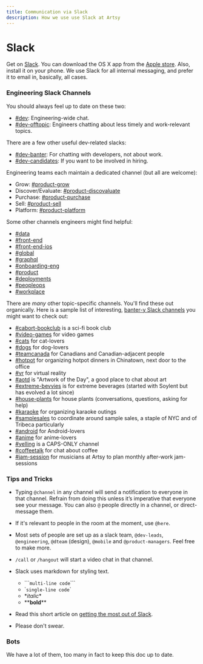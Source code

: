 ```yaml
---
title: Communication via Slack
description: How we use use Slack at Artsy
---
```


# Slack

Get on [Slack](https://artsy.slack.com). You can download the OS X app from the
[Apple store](https://itunes.apple.com/us/app/slack/id803453959?mt=12). Also, install it on your phone. We use
Slack for all internal messaging, and prefer it to email in, basically, all cases.

### Engineering Slack Channels

You should always feel up to date on these two:

- [#dev](https://artsy.slack.com/messages/dev): Engineering-wide chat.
- [#dev-offtopic](https://artsy.slack.com/messages/dev-offtopic): Engineers chatting about less timely and
  work-relevant topics.

There are a few other useful dev-related slacks:

- [#dev-banter](https://artsy.slack.com/messages/dev-banter): For chatting with developers, not about work.
- [#dev-candidates](https://artsy.slack.com/messages/dev-candidates): If you want to be involved in hiring.

Engineering teams each maintain a dedicated channel (but all are welcome):

- Grow: [#product-grow](https://artsy.slack.com/messages/product-grow)
- Discover/Evaluate: [#product-discovaluate](https://artsy.slack.com/messages/product-discovaluate)
- Purchase: [#product-purchase](https://artsy.slack.com/messages/product-purchase)
- Sell: [#product-sell](https://artsy.slack.com/messages/product-sell)
- Platform: [#product-platform](https://artsy.slack.com/messages/product-platform)

Some other channels engineers might find helpful:

- [#data](https://artsy.slack.com/messages/data)
- [#front-end](https://artsy.slack.com/messages/front-end)
- [#front-end-ios](https://artsy.slack.com/messages/front-end-ios)
- [#global](https://artsy.slack.com/messages/global)
- [#graphql](https://artsy.slack.com/messages/graphql)
- [#onboarding-eng](https://artsy.slack.com/messages/onboarding-eng)
- [#product](https://artsy.slack.com/messages/product)
- [#deployments](https://artsy.slack.com/messages/deployments)
- [#peopleops](https://artsy.slack.com/messages/peopleops)
- [#workplace](https://artsy.slack.com/messages/workplace)

There are _many_ other topic-specific channels. You'll find these out organically. Here is a sample list of
interesting, [banter-y Slack channels](https://artsy.slack.com/archives/C02531TUD/p1533749286000516) you might want
to check out:

- [#cabort-bookclub](https://artsy.slack.com/messages/cabort-bookclub) is a sci-fi book club
- [#video-games](https://artsy.slack.com/messages/video-games) for video games
- [#cats](https://artsy.slack.com/messages/cats) for cat-lovers
- [#dogs](https://artsy.slack.com/messages/dogs) for dog-lovers
- [#teamcanada](https://artsy.slack.com/messages/teamcanada) for Canadians and Canadian-adjacent people
- [#hotpot](https://artsy.slack.com/messages/hotpot) for organizing hotpot dinners in Chinatown, next door to the
  office
- [#vr](https://artsy.slack.com/messages/vr) for virtual reality
- [#aotd](https://artsy.slack.com/messages/aotd) is "Artwork of the Day", a good place to chat about art
- [#extreme-bevvies](https://artsy.slack.com/messages/extreme-bevvies) is for extreme beverages (started with
  Soylent but has evolved a lot since)
- [#house-plants](https://artsy.slack.com/messages/house-plants) for house plants (conversations, questions, asking
  for help)
- [#karaoke](https://artsy.slack.com/messages/karaoke) for organizing karaoke outings
- [#samplesales](https://artsy.slack.com/messages/sameplsales) to coordinate around sample sales, a staple of NYC
  and of Tribeca particularly
- [#android](https://artsy.slack.com/messages/android) for Android-lovers
- [#anime](https://artsy.slack.com/messages/anime) for anime-lovers
- [#yelling](https://artsy.slack.com/messages/yelling) is a CAPS-ONLY channel
- [#coffeetalk](https://artsy.slack.com/messages/coffeetalk) for chat about coffee
- [#jam-session](https://artsy.slack.com/messages/jam-session) for musicians at Artsy to plan monthly after-work
  jam-sessions

### Tips and Tricks

- Typing `@channel` in any channel will send a notification to everyone in that channel. Refrain from doing this
  unless it’s imperative that everyone see your message. You can also `@` people directly in a channel, or
  direct-message them.

- If it's relevant to people in the room at the moment, use `@here`.

- Most sets of people are set up as a slack team, `@dev-leads`, `@engineering`, `@dteam` (design), `@mobile` and
  `@product-managers`. Feel free to make more.

- `/call` or `/hangout` will start a video chat in that channel.

- Slack uses markdown for styling text.

  - \`\`\``multi-line code`\`\`\`
  - \``single-line code`\`
  - \*_italic_\*
  - \*\***bold**\*\*

- Read this short article on
  [getting the most out of Slack](https://medium.com/@slackhq/11-useful-tips-for-getting-the-most-of-slack-5dfb3d1af77).

- Please don't swear.

### Bots

We have a lot of them, too many in fact to keep this doc up to date.
